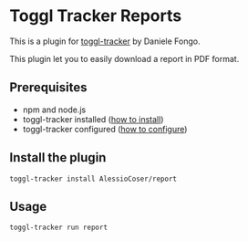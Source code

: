 # Toggl Tracker Reports
This is a plugin for [toggl-tracker](https://github.com/danielefongo/toggl-tracker) by Daniele Fongo.

This plugin let you to easily download a report in PDF format.

## Prerequisites
- npm and node.js
- toggl-tracker installed ([how to install](https://github.com/danielefongo/toggl-tracker/blob/master/readme.md#user-content-getting-started))
- toggl-tracker configured ([how to configure](https://github.com/danielefongo/toggl-tracker/blob/master/readme.md#user-content-configuration))

## Install the plugin
```
toggl-tracker install AlessioCoser/report
```

## Usage
```
toggl-tracker run report
```